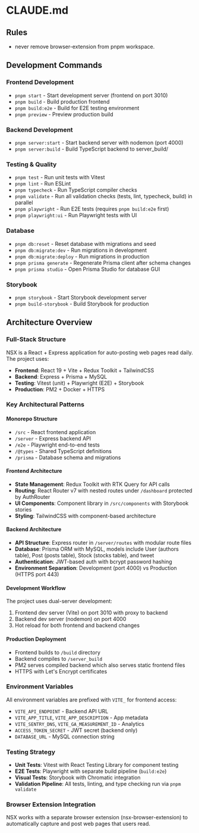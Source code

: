 # CLAUDE.md

## Rules

- never remove browser-extension from pnpm workspace.

## Development Commands

### Frontend Development

- `pnpm start` - Start development server (frontend on port 3010)
- `pnpm build` - Build production frontend
- `pnpm build:e2e` - Build for E2E testing environment
- `pnpm preview` - Preview production build

### Backend Development

- `pnpm server:start` - Start backend server with nodemon (port 4000)
- `pnpm server:build` - Build TypeScript backend to server_build/

### Testing & Quality

- `pnpm test` - Run unit tests with Vitest
- `pnpm lint` - Run ESLint
- `pnpm typecheck` - Run TypeScript compiler checks
- `pnpm validate` - Run all validation checks (tests, lint, typecheck, build) in parallel
- `pnpm playwright` - Run E2E tests (requires `pnpm build:e2e` first)
- `pnpm playwright:ui` - Run Playwright tests with UI

### Database

- `pnpm db:reset` - Reset database with migrations and seed
- `pnpm db:migrate:dev` - Run migrations in development
- `pnpm db:migrate:deploy` - Run migrations in production
- `pnpm prisma generate` - Regenerate Prisma client after schema changes
- `pnpm prisma studio` - Open Prisma Studio for database GUI

### Storybook

- `pnpm storybook` - Start Storybook development server
- `pnpm build-storybook` - Build Storybook for production

## Architecture Overview

### Full-Stack Structure

NSX is a React + Express application for auto-posting web pages read daily. The project uses:

- **Frontend**: React 19 + Vite + Redux Toolkit + TailwindCSS
- **Backend**: Express + Prisma + MySQL
- **Testing**: Vitest (unit) + Playwright (E2E) + Storybook
- **Production**: PM2 + Docker + HTTPS

### Key Architectural Patterns

#### Monorepo Structure

- `/src` - React frontend application
- `/server` - Express backend API
- `/e2e` - Playwright end-to-end tests
- `/@types` - Shared TypeScript definitions
- `/prisma` - Database schema and migrations

#### Frontend Architecture

- **State Management**: Redux Toolkit with RTK Query for API calls
- **Routing**: React Router v7 with nested routes under `/dashboard` protected by AuthRouter
- **UI Components**: Component library in `/src/components` with Storybook stories
- **Styling**: TailwindCSS with component-based architecture

#### Backend Architecture

- **API Structure**: Express router in `/server/routes` with modular route files
- **Database**: Prisma ORM with MySQL, models include User (authors table), Post (posts table), Stock (stocks table), and tweet
- **Authentication**: JWT-based auth with bcrypt password hashing
- **Environment Separation**: Development (port 4000) vs Production (HTTPS port 443)

#### Development Workflow

The project uses dual-server development:

1. Frontend dev server (Vite) on port 3010 with proxy to backend
2. Backend dev server (nodemon) on port 4000
3. Hot reload for both frontend and backend changes

#### Production Deployment

- Frontend builds to `/build` directory
- Backend compiles to `/server_build`
- PM2 serves compiled backend which also serves static frontend files
- HTTPS with Let's Encrypt certificates

### Environment Variables

All environment variables are prefixed with `VITE_` for frontend access:

- `VITE_API_ENDPOINT` - Backend API URL
- `VITE_APP_TITLE`, `VITE_APP_DESCRIPTION` - App metadata
- `VITE_SENTRY_DNS`, `VITE_GA_MEASUREMENT_ID` - Analytics
- `ACCESS_TOKEN_SECRET` - JWT secret (backend only)
- `DATABASE_URL` - MySQL connection string

### Testing Strategy

- **Unit Tests**: Vitest with React Testing Library for component testing
- **E2E Tests**: Playwright with separate build pipeline (`build:e2e`)
- **Visual Tests**: Storybook with Chromatic integration
- **Validation Pipeline**: All tests, linting, and type checking run via `pnpm validate`

### Browser Extension Integration

NSX works with a separate browser extension (nsx-browser-extension) to automatically capture and post web pages that users read.
